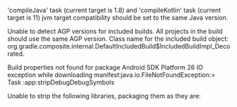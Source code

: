 'compileJava' task (current target is 1.8) and 'compileKotlin' task (current target is 11) jvm target compatibility should be set to the same Java version.

Unable to detect AGP versions for included builds. All projects in the build should use the same AGP version. Class name for the included build object: org.gradle.composite.internal.DefaultIncludedBuild$IncludedBuildImpl_Decorated.

Build properties not found for package Android SDK Platform 26
IO exception while downloading manifest:java.io.FileNotFoundException:> Task :app:stripDebugDebugSymbols

Unable to strip the following libraries, packaging them as they are:

